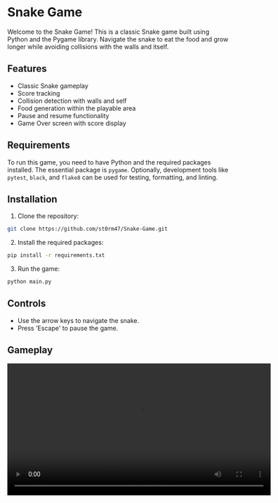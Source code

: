 # Snake Game

Welcome to the Snake Game! This is a classic Snake game built using Python and the Pygame library. Navigate the snake to eat the food and grow longer while avoiding collisions with the walls and itself.

## Features

- Classic Snake gameplay
- Score tracking
- Collision detection with walls and self
- Food generation within the playable area
- Pause and resume functionality
- Game Over screen with score display

## Requirements

To run this game, you need to have Python and the required packages installed. The essential package is `pygame`. Optionally, development tools like `pytest`, `black`, and `flake8` can be used for testing, formatting, and linting.

## Installation

1. Clone the repository:

```bash
git clone https://github.com/st0rm47/Snake-Game.git
```

2. Install the required packages:

```bash
pip install -r requirements.txt
```

3. Run the game:

```bash
python main.py
```

## Controls

- Use the arrow keys to navigate the snake.
- Press 'Escape' to pause the game.

## Gameplay

<video width="600" controls>
  <source src="d:\Users\Downloads\Snake Game.mp4" type="video/mp4">
  Your browser does not support the video tag.
</video>



